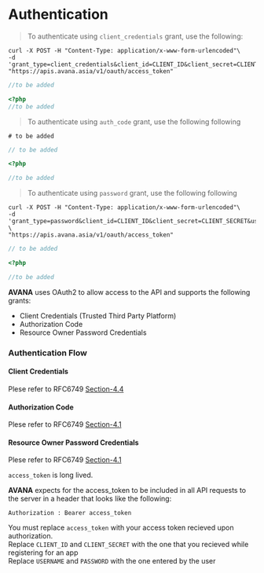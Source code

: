 # Authentication

> To authenticate using `client_credentials` grant, use the following:

```shell
curl -X POST -H "Content-Type: application/x-www-form-urlencoded"\
-d 'grant_type=client_credentials&client_id=CLIENT_ID&client_secret=CLIENT_SECRET'\
"https://apis.avana.asia/v1/oauth/access_token"

```
```javascript
//to be added
```

```php
<?php
//to be added
```

> To authenticate using `auth_code` grant, use the following following

```shell
# to be added
```
```javascript
// to be added
```

```php
<?php

//to be added
```


> To authenticate using `password` grant, use the following following

```shell
curl -X POST -H "Content-Type: application/x-www-form-urlencoded"\
-d 'grant_type=password&client_id=CLIENT_ID&client_secret=CLIENT_SECRET&username=USERNAME&password=PASSWORD' \
"https://apis.avana.asia/v1/oauth/access_token"
```
```javascript
// to be added
```

```php
<?php

//to be added
```

**AVANA** uses OAuth2 to allow access to the API and supports the following grants:

- Client Credentials (Trusted Third Party Platform)
- Authorization Code 
- Resource Owner Password Credentials

### Authentication Flow

#### Client Credentials

Plese refer to RFC6749 [Section-4.4](https://tools.ietf.org/html/rfc6749#section-4.4)

#### Authorization Code 

Plese refer to RFC6749 [Section-4.1](https://tools.ietf.org/html/rfc6749#section-4.1)

#### Resource Owner Password Credentials

Plese refer to RFC6749 [Section-4.1](https://tools.ietf.org/html/rfc6749#section-4.3)

`access_token` is long lived.

**AVANA** expects for the access_token to be included in all API requests to the server in a header that looks like the following:

`Authorization : Bearer access_token`

<aside class="notice">
    You must replace <code>access_token</code> with your access token recieved upon authorization.
</aside>
<aside class="notice">
    Replace <code>CLIENT_ID</code> and <code>CLIENT_SECRET</code> with the one that you recieved while registering for an app
</aside>
<aside class="notice">
    Replace <code>USERNAME</code> and <code>PASSWORD</code> with the one entered by the user
</aside>